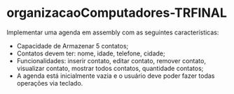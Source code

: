 # organizacaoComputadores-TRFINAL
Implementar uma agenda em assembly com as seguintes características:

* Capacidade de Armazenar 5 contatos;
* Contatos devem ter: nome, idade, telefone, cidade;
* Funcionalidades: inserir contato, editar contato, remover contato, visualizar contato, mostrar todos contatos, quantidade contatos;
* A agenda está inicialmente vazia e o usuário deve poder fazer todas operações via teclado.

